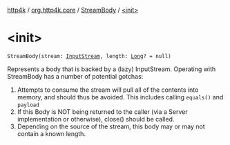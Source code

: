 [http4k](../../index.md) / [org.http4k.core](../index.md) / [StreamBody](index.md) / [&lt;init&gt;](./-init-.md)

# &lt;init&gt;

`StreamBody(stream: `[`InputStream`](https://docs.oracle.com/javase/6/docs/api/java/io/InputStream.html)`, length: `[`Long`](https://kotlinlang.org/api/latest/jvm/stdlib/kotlin/-long/index.html)`? = null)`

Represents a body that is backed by a (lazy) InputStream. Operating with StreamBody has a number of potential
gotchas:

1. Attempts to consume the stream will pull all of the contents into memory, and should thus be avoided.
This includes calling `equals()` and `payload`
2. If this Body is NOT being returned to the caller (via a Server implementation or otherwise), close() should be called.
3. Depending on the source of the stream, this body may or may not contain a known length.
